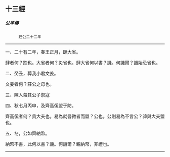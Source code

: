 

## 十三經

##### 公羊傳
　　　`莊公二十二年`

* * *

一、二十有二年，春王正月，肆大省。

肆者何？跌也。大省者何？災省也。肆大省何以書？譏。何譏爾？譏始忌省也。

二、癸丑，葬我小君文姜。

文姜者何？莊公之母也。

三、陳人殺其公子禦寇

四、秋七月丙申，及齊高傒盟于防。

齊高傒者何？貴大夫也。曷為就吾微者而盟？公也。公則曷為不言公？諱與大夫盟也。

五、冬，公如齊納幣。

納幣不書，此何以書？譏。何譏爾？親納幣，非禮也。

* * *

